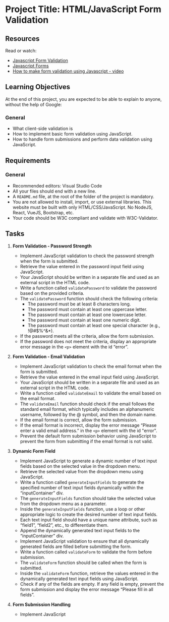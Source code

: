 # Project Title: HTML/JavaScript Form Validation

## Resources
Read or watch:
- [Javascript Form Validation](https://www.w3schools.com/js/js_validation.asp)
- [Javascript Forms](https://www.w3schools.com/js/js_form_validation.asp)
- [How to make form validation using Javascript - video](https://www.youtube.com/watch?v=rsd4FNGTRBw)

## Learning Objectives
At the end of this project, you are expected to be able to explain to anyone, without the help of Google:
### General
- What client-side validation is
- How to implement basic form validation using JavaScript.
- How to handle form submissions and perform data validation using JavaScript.

## Requirements
### General
- Recommended editors: Visual Studio Code
- All your files should end with a new line.
- A `README.md` file, at the root of the folder of the project is mandatory.
- You are not allowed to install, import, or use external libraries. This website must be built with only HTML/CSS/JavaScript. No NodeJS, React, VueJS, Bootstrap, etc.
- Your code should be W3C compliant and validate with W3C-Validator.

## Tasks
1. **Form Validation - Password Strength**
    - Implement JavaScript validation to check the password strength when the form is submitted.
    - Retrieve the value entered in the password input field using JavaScript.
    - Your JavaScript should be written in a separate file and used as an external script in the HTML code.
    - Write a function called `validatePassword` to validate the password based on the provided criteria.
    - The `validatePassword` function should check the following criteria:
        - The password must be at least 8 characters long.
        - The password must contain at least one uppercase letter.
        - The password must contain at least one lowercase letter.
        - The password must contain at least one numeric digit.
        - The password must contain at least one special character (e.g., !@#$%^&*).
    - If the password meets all the criteria, allow the form submission.
    - If the password does not meet the criteria, display an appropriate error message in the `<p>` element with the id “error”.

2. **Form Validation - Email Validation**
    - Implement JavaScript validation to check the email format when the form is submitted.
    - Retrieve the value entered in the email input field using JavaScript.
    - Your JavaScript should be written in a separate file and used as an external script in the HTML code.
    - Write a function called `validateEmail` to validate the email based on the email format.
    - The `validateEmail` function should check if the email follows the standard email format, which typically includes an alphanumeric username, followed by the @ symbol, and then the domain name.
    - If the email format is correct, allow the form submission.
    - If the email format is incorrect, display the error message “Please enter a valid email address.” in the `<p>` element with the id "error".
    - Prevent the default form submission behavior using JavaScript to prevent the form from submitting if the email format is not valid.

3. **Dynamic Form Field**
    - Implement JavaScript to generate a dynamic number of text input fields based on the selected value in the dropdown menu.
    - Retrieve the selected value from the dropdown menu using JavaScript.
    - Write a function called `generateInputFields` to generate the specified number of text input fields dynamically within the “inputContainer” div.
    - The `generateInputFields` function should take the selected value from the dropdown menu as a parameter.
    - Inside the `generateInputFields` function, use a loop or other appropriate logic to create the desired number of text input fields.
    - Each text input field should have a unique name attribute, such as “field1”, “field2”, etc., to differentiate them.
    - Append the dynamically generated text input fields to the “inputContainer” div.
    - Implement JavaScript validation to ensure that all dynamically generated fields are filled before submitting the form.
    - Write a function called `validateForm` to validate the form before submission.
    - The `validateForm` function should be called when the form is submitted.
    - Inside the `validateForm` function, retrieve the values entered in the dynamically generated text input fields using JavaScript.
    - Check if any of the fields are empty. If any field is empty, prevent the form submission and display the error message “Please fill in all fields”.

4. **Form Submission Handling**
    - Implement JavaScript 
